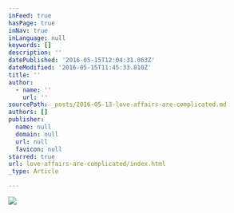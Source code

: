 ```yaml
---
inFeed: true
hasPage: true
inNav: true
inLanguage: null
keywords: []
description: ''
datePublished: '2016-05-15T12:04:31.063Z'
dateModified: '2016-05-15T11:45:33.810Z'
title: ''
author:
  - name: ''
    url: ''
sourcePath: _posts/2016-05-13-love-affairs-are-complicated.md
authors: []
publisher:
  name: null
  domain: null
  url: null
  favicon: null
starred: true
url: love-affairs-are-complicated/index.html
_type: Article

---
```

![](https://s3-us-west-2.amazonaws.com/the-grid-img/p/47d7f906201071dfc0fe278d0feddbe481f7222f.jpg)